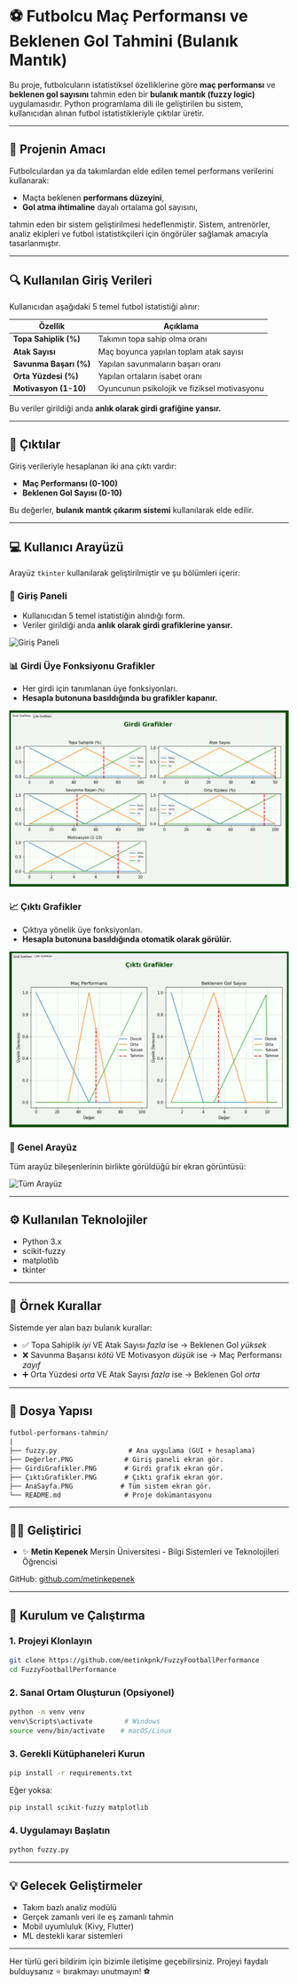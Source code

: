 # ⚽ Futbolcu Maç Performansı ve Beklenen Gol Tahmini (Bulanık Mantık)

Bu proje, futbolcuların istatistiksel özelliklerine göre **maç performansı** ve **beklenen gol sayısını** tahmin eden bir **bulanık mantık (fuzzy logic)** uygulamasıdır. Python programlama dili ile geliştirilen bu sistem, kullanıcıdan alınan futbol istatistikleriyle çıktılar üretir.

---

## 🎯 Projenin Amacı

Futbolculardan ya da takımlardan elde edilen temel performans verilerini kullanarak:

* Maçta beklenen **performans düzeyini**,
* **Gol atma ihtimaline** dayalı ortalama gol sayısını,

tahmin eden bir sistem geliştirilmesi hedeflenmiştir. Sistem, antrenörler, analiz ekipleri ve futbol istatistikçileri için öngörüler sağlamak amacıyla tasarlanmıştır.

---

## 🔍 Kullanılan Giriş Verileri

Kullanıcıdan aşağıdaki 5 temel futbol istatistiği alınır:

| Özellik                | Açıklama                                     |
| ---------------------- | -------------------------------------------- |
| **Topa Sahiplik (%)**  | Takımın topa sahip olma oranı                |
| **Atak Sayısı**        | Maç boyunca yapılan toplam atak sayısı       |
| **Savunma Başarı (%)** | Yapılan savunmaların başarı oranı            |
| **Orta Yüzdesi (%)**   | Yapılan ortaların isabet oranı               |
| **Motivasyon (1-10)**  | Oyuncunun psikolojik ve fiziksel motivasyonu |

Bu veriler girildiği anda **anlık olarak girdi grafiğine yansır.**

---

## 🧐 Çıktılar

Giriş verileriyle hesaplanan iki ana çıktı vardır:

* **Maç Performansı (0-100)**
* **Beklenen Gol Sayısı (0-10)**

Bu değerler, **bulanık mantık çıkarım sistemi** kullanılarak elde edilir.

---

## 💻 Kullanıcı Arayüzü

Arayüz `tkinter` kullanılarak geliştirilmiştir ve şu bölümleri içerir:

### 📌 Giriş Paneli

* Kullanıcıdan 5 temel istatistiğin alındığı form.
* Veriler girildiği anda **anlık olarak girdi grafiklerine yansır.**

![Giriş Paneli](img/Değerler.PNG)

### 📊 Girdi Üye Fonksiyonu Grafikler

* Her girdi için tanımlanan üye fonksiyonları.
* **Hesapla butonuna basıldığında bu grafikler kapanır.**

![Girdi Grafikler](img/GirdiGrafikler.PNG)

### 📈 Çıktı Grafikler

* Çıktıya yönelik üye fonksiyonları.
* **Hesapla butonuna basıldığında otomatik olarak görülür.**

![Çıktı Grafikler](img/ÇıktıGrafikler.PNG)

### 📸 Genel Arayüz

Tüm arayüz bileşenlerinin birlikte görüldüğü bir ekran görüntüsü:

![Tüm Arayüz](img/img/AnaSayfa.PNG)

---

## ⚙️ Kullanılan Teknolojiler

* Python 3.x
* scikit-fuzzy
* matplotlib
* tkinter

---

## 🤮 Örnek Kurallar

Sistemde yer alan bazı bulanık kurallar:

* ✅ Topa Sahiplik *iyi* VE Atak Sayısı *fazla* ise → Beklenen Gol *yüksek*
* ❌ Savunma Başarısı *kötü* VE Motivasyon *düşük* ise → Maç Performansı *zayıf*
* ➕ Orta Yüzdesi *orta* VE Atak Sayısı *fazla* ise → Beklenen Gol *orta*

---

## 📁 Dosya Yapısı

```
futbol-performans-tahmin/
|
├── fuzzy.py                  # Ana uygulama (GUI + hesaplama)
├── Değerler.PNG             # Giriş paneli ekran gör.
├── GirdiGrafikler.PNG       # Girdi grafik ekran gör.
├── ÇıktıGrafikler.PNG       # Çıktı grafik ekran gör.
├── AnaSayfa.PNG            # Tüm sistem ekran gör.
└── README.md                # Proje dokümantasyonu
```

---

## 👨‍💼 Geliştirici

* ✨ **Metin Kepenek**
  Mersin Üniversitesi - Bilgi Sistemleri ve Teknolojileri Öğrencisi

GitHub: [github.com/metinkepenek](https://github.com/metinkepenek)

---

## 🚀 Kurulum ve Çalıştırma

### 1. Projeyi Klonlayın

```bash
git clone https://github.com/metinkpnk/FuzzyFootballPerformance
cd FuzzyFootballPerformance
```

### 2. Sanal Ortam Oluşturun (Opsiyonel)

```bash
python -m venv venv
venv\Scripts\activate        # Windows
source venv/bin/activate    # macOS/Linux
```

### 3. Gerekli Kütüphaneleri Kurun

```bash
pip install -r requirements.txt
```

Eğer yoksa:

```bash
pip install scikit-fuzzy matplotlib
```

### 4. Uygulamayı Başlatın

```bash
python fuzzy.py
```

---

## 💡 Gelecek Geliştirmeler

* Takım bazlı analiz modülü
* Gerçek zamanlı veri ile eş zamanlı tahmin
* Mobil uyumluluk (Kivy, Flutter)
* ML destekli karar sistemleri

---

Her türlü geri bildirim için bizimle iletişime geçebilirsiniz. Projeyi faydalı bulduysanız ⭐ bırakmayı unutmayın! ⚽
